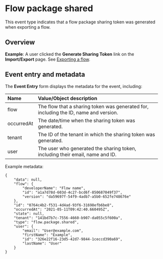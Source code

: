 # Flow package shared

<head>
  <meta name="guidename" content="Flow"/>
  <meta name="context" content="GUID-4aaaa9a8-f8df-4c55-b4a0-a9f9c42a13d7"/>
</head>


This event type indicates that a flow package sharing token was generated when exporting a flow.

## Overview

**Example**: A user clicked the **Generate Sharing Token** link on the **Import/Export** page. See [Exporting a flow](c-flo-Export_a_Flow_68fc8c07-7e2a-4011-98f5-d3d40c295277.md).

## Event entry and metadata

The **Event Entry** form displays the metadata for the event, including:

|Name|Value/Object description|
|:---|:-----------------------|
|flow|The flow that a sharing token was generated for, including the ID, name and version.|
|occurredAt|The date/time when the sharing token was generated.|
|tenant|The ID of the tenant in which the sharing token was generated.|
|user|The user who generated the sharing token, including their email, name and ID.|

Example metadata:

```
{
	"data": null,
	"flow": {
		"developerName": "Flow name",
		"id": "a1a7d78d-603d-4c27-bcd6f-850687049f37",
		"version": "da59697f-54f9-4adb7-a5b0-652fe748676e"
	},
	"id": "0764c4b2-f531-4d4ad-93f6-31698efb6be8",
	"occurredAt": "2021-05-11T09:42:40.660495Z",
	"state": null,
	"tenant": "141bd7b7c-7556-4660-b907-da055c5f600a",
	"type": "flow.package.shared",
	"user": {
		"email": "User@example.com",
		"firstName": "Example",
		"id": "326e22f16-23d5-42d7-9844-1ceccd390a69",
		"lastName": "User"
	}
}
```